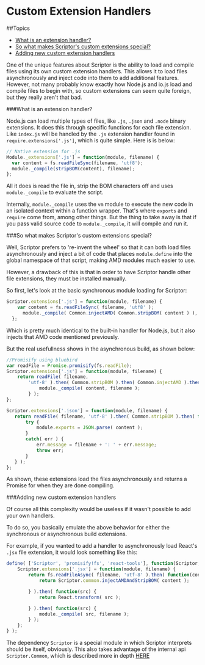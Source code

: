 Custom Extension Handlers
=========================

##Topics
* [What is an extension handler?](#what-is-an-extension-handler)
* [So what makes Scriptor's custom extensions special?](#so-what-makes-scriptors-custom-extensions-special)
* [Adding new custom extension handlers](#adding-new-custom-extension-handlers)


One of the unique features about Scriptor is the ability to load and compile files using its own custom extension handlers. This allows it to load files asynchronously and inject code into them to add additional features. However, not many probably know exactly how Node.js and io.js load and compile files to begin with, so custom extensions can seem quite foreign, but they really aren't that bad.

###What is an extension handler?

Node.js can load multiple types of files, like `.js`, `.json` and `.node` binary extensions. It does this through specific functions for each file extension. Like `index.js` will be handled by the `.js` extension handler found in `require.extensions['.js']`, which is quite simple. Here is is below:

```javascript
// Native extension for .js
Module._extensions['.js'] = function(module, filename) {
  var content = fs.readFileSync(filename, 'utf8');
  module._compile(stripBOM(content), filename);
};
```

All it does is read the file in, strip the BOM characters off and uses `module._compile` to evaluate the script.

Internally, `module._compile` uses the `vm` module to execute the new code in an isolated context within a function wrapper. That's where `exports` and `require` come from, among other things. But the thing to take away is that if you pass valid source code to `module._compile`, it will compile and run it.

###So what makes Scriptor's custom extensions special?

Well, Scriptor prefers to 're-invent the wheel' so that it can both load files asynchronously and inject a bit of code that places `module.define` into the global namespace of that script, making AMD modules much easier to use.

However, a drawback of this is that in order to have Scriptor handle other file extensions, they must be installed manually.

So first, let's look at the basic synchronous module loading for Scriptor:
```javascript
Scriptor.extensions['.js'] = function(module, filename) {
    var content = fs.readFileSync( filename, 'utf8' );
      module._compile( Common.injectAMD( Common.stripBOM( content ) ), filename );
  };
```

Which is pretty much identical to the built-in handler for Node.js, but it also injects that AMD code mentioned previously.

But the real usefullness shows in the asynchronous build, as shown below:
```javascript
//Promisify using bluebird
var readFile = Promise.promisify(fs.readFile);
Scriptor.extensions['.js'] = function(module, filename) {
    return readFile( filename,
        'utf-8' ).then( Common.stripBOM ).then( Common.injectAMD ).then( function(content) {
            module._compile( content, filename );
        } );
};

Scriptor.extensions['.json'] = function(module, filename) {
   return readFile( filename, 'utf-8' ).then( Common.stripBOM ).then( function(content) {
       try {
           module.exports = JSON.parse( content );
       }
       catch( err ) {
           err.message = filename + ': ' + err.message;
           throw err;
       }
   } );
};
```

As shown, these extensions load the files asynchronously and returns a Promise for when they are done compiling.

###Adding new custom extension handlers

Of course all this complexity would be useless if it wasn't possible to add your own handlers.

To do so, you basically emulate the above behavior for either the synchronous or asynchronous build extensions.

For example, if you wanted to add a handler to asynchronously load React's `.jsx` file extension, it would look something like this:
```javascript
define( ['Scriptor', 'promisify!fs', 'react-tools'], function(Scriptor, fs, React) {
    Scriptor.extensions['.jsx'] = function(module, filename) {
        return fs.readFileAsync( filename, 'utf-8' ).then( function(content) {
            return Scriptor.common.injectAMDAndStripBOM( content );

        } ).then( function(src) {
            return React.transform( src );

        } ).then( function(src) {
            module._compile( src, filename );
        } );
    };
} );
```

The dependency `Scriptor` is a special module in which Scriptor interprets should be itself, obviously. This also takes advantage of the internal api `Scriptor.Common`, which is described more in depth [HERE](https://github.com/novacrazy/scriptor/blob/master/docs/internal_api.md#common-module)
